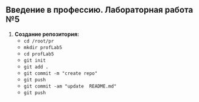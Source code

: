 ## Введение в профессию. Лабораторная работа №5

1. **Создание репозитория:**
    - `cd /root/pr`
    - `mkdir profLab5`
    - `cd profLab5`
    - `git init`
    - `git add .`
    - `git commit -m "create repo"`
    - `git push`
    - `git commit -am "update  README.md"`
    - `git push`
